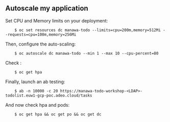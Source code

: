 
## Autoscale my application

Set CPU and Memory limits on your deployment:

```
    $ oc set resources dc manawa-todo --limits=cpu=200m,memory=512Mi --requests=cpu=100m,memory=256Mi 
```

Then, configure the auto-scaling:

```
    $ oc autoscale dc manawa-todo --min 1 --max 10 --cpu-percent=80
```

Check :

```
    $ oc get hpa
```

Finally, launch an ab testing:

```
    $ ab -n 10000 -c 20 https://manawa-todo-workshop-<LDAP>-todolist.euw1-gcp-poc.adeo.cloud/tasks
```

And now check hpa and pods:

```
    $ oc get hpa && oc get po && oc get dc
```
